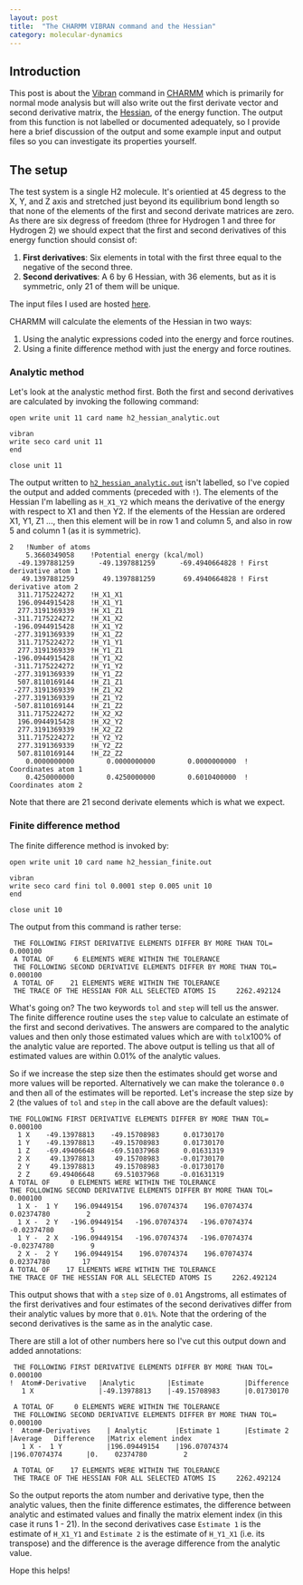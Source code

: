 ```yaml
---
layout: post
title:  "The CHARMM VIBRAN command and the Hessian"
category: molecular-dynamics
---
```


## Introduction
This post is about the [Vibran](https://www.charmm.org/charmm/documentation/by-version/c40b1/params/doc/vibran/) command in [CHARMM](https://www.charmm.org/charmm/) which is primarily for normal mode analysis but will also write out the first derivate vector and second derivative matrix, the [Hessian](https://en.wikipedia.org/wiki/Hessian_matrix), of the energy function. The output from this function is not labelled or documented adequately, so I provide here a brief discussion of the output and some example input and output files so you can investigate its properties yourself. 

## The setup

The test system is a single H2 molecule. It's orientied at 45 degress to the X, Y, and Z axis and stretched just beyond its equilibrium bond length so that none of the elements of the first and second derivate matrices are zero. As there are six degress of freedom (three for Hydrogen 1 and three for Hydrogen 2) we should expect that the first and second derivatives of this energy function should consist of:  

1. **First derivatives**: Six elements in total with the first three equal to the negative of the second three. 
2. **Second derivatives**: A 6 by 6 Hessian, with 36 elements, but as it is symmetric, only 21 of them will be unique. 

The input files I used are hosted [here](https://github.com/RobertArbon/charmm-vibran). 

CHARMM will calculate the elements of the Hessian in two ways: 

1. Using the analytic expressions coded into the energy and force routines. 
2. Using a finite difference method with just the energy and force routines. 


### Analytic method
Let's look at the analystic method first. Both the first and second derivatives are calculated by invoking the following command:


    open write unit 11 card name h2_hessian_analytic.out
    
    vibran
    write seco card unit 11
    end
    
    close unit 11



The output written to [`h2_hessian_analytic.out`](https://github.com/RobertArbon/charmm-vibran/blob/master/h2_hessian_analytic.out) isn't labelled, so I've copied the output and added comments (preceded with `!`). The elements of the Hessian I'm labelling as `H_X1_Y2` which means the derivative of the energy with respect to X1 and then Y2. If the elements of the Hessian are ordered X1, Y1, Z1 ..., then this element will be in row 1 and column 5, and also in row 5 and column 1 (as it is symmetric). 


    2   !Number of atoms
        5.3660349058    !Potential energy (kcal/mol)
      -49.1397881259      -49.1397881259      -69.4940664828 ! First derivative atom 1
       49.1397881259       49.1397881259       69.4940664828 ! First derivative atom 2
      311.7175224272    !H_X1_X1
      196.0944915428    !H_X1_Y1
      277.3191369339    !H_X1_Z1
     -311.7175224272    !H_X1_X2
     -196.0944915428    !H_X1_Y2
     -277.3191369339    !H_X1_Z2
      311.7175224272    !H_Y1_Y1
      277.3191369339    !H_Y1_Z1
     -196.0944915428    !H_Y1_X2
     -311.7175224272    !H_Y1_Y2
     -277.3191369339    !H_Y1_Z2
      507.8110169144    !H_Z1_Z1
     -277.3191369339    !H_Z1_X2
     -277.3191369339    !H_Z1_Y2
     -507.8110169144    !H_Z1_Z2
      311.7175224272    !H_X2_X2
      196.0944915428    !H_X2_Y2
      277.3191369339    !H_X2_Z2
      311.7175224272    !H_Y2_Y2
      277.3191369339    !H_Y2_Z2
      507.8110169144    !H_Z2_Z2
        0.0000000000        0.0000000000        0.0000000000  !  Coordinates atom 1
        0.4250000000        0.4250000000        0.6010400000  !  Coordinates atom 2


Note that there are 21 second derivate elements which is what we expect. 

### Finite difference method
The finite difference method is invoked by: 


    open write unit 10 card name h2_hessian_finite.out
    
    vibran
    write seco card fini tol 0.0001 step 0.005 unit 10
    end
    
    close unit 10 

The output from this command is rather terse: 


     THE FOLLOWING FIRST DERIVATIVE ELEMENTS DIFFER BY MORE THAN TOL=    0.000100
     A TOTAL OF     6 ELEMENTS WERE WITHIN THE TOLERANCE
     THE FOLLOWING SECOND DERIVATIVE ELEMENTS DIFFER BY MORE THAN TOL=    0.000100
     A TOTAL OF    21 ELEMENTS WERE WITHIN THE TOLERANCE
     THE TRACE OF THE HESSIAN FOR ALL SELECTED ATOMS IS     2262.492124


 What's going on?  The two keywords `tol` and `step` will tell us the answer. The finite difference routine uses the `step` value to calculate an estimate of the first and second derivatives. The answers are compared to the analytic values and then only those estimated values which are with `tol`x100% of the analytic value are reported. The above output is telling us that all of estimated values are within 0.01% of the analytic values.  

 So if we increase the step size then the estimates should get worse and more values will be reported.  Alternatively we can make the tolerance `0.0` and then all of the estimates will be reported. Let's increase the step size by 2 (the values of `tol` and `step` in the call above are the default values):

 
    THE FOLLOWING FIRST DERIVATIVE ELEMENTS DIFFER BY MORE THAN TOL=    0.000100
      1 X    -49.13978813    -49.15708983      0.01730170
      1 Y    -49.13978813    -49.15708983      0.01730170
      1 Z    -69.49406648    -69.51037968      0.01631319
      2 X     49.13978813     49.15708983     -0.01730170
      2 Y     49.13978813     49.15708983     -0.01730170
      2 Z     69.49406648     69.51037968     -0.01631319
    A TOTAL OF     0 ELEMENTS WERE WITHIN THE TOLERANCE
    THE FOLLOWING SECOND DERIVATIVE ELEMENTS DIFFER BY MORE THAN TOL=    0.000100
      1 X -  1 Y    196.09449154    196.07074374    196.07074374      0.02374780         2
      1 X -  2 Y   -196.09449154   -196.07074374   -196.07074374     -0.02374780         5
      1 Y -  2 X   -196.09449154   -196.07074374   -196.07074374     -0.02374780         9
      2 X -  2 Y    196.09449154    196.07074374    196.07074374      0.02374780        17
    A TOTAL OF    17 ELEMENTS WERE WITHIN THE TOLERANCE
    THE TRACE OF THE HESSIAN FOR ALL SELECTED ATOMS IS     2262.492124
 

This output shows that with a `step` size of `0.01` Angstroms, all estimates of the first derivatives and four estimates of the second derivatives differ from their analytic values by more that `0.01%`.   Note that the ordering of the second derivatives is the same as in the analytic case. 

 There are still a lot of other numbers here so I've cut this output down and added annotations:


     THE FOLLOWING FIRST DERIVATIVE ELEMENTS DIFFER BY MORE THAN TOL=    0.000100
    !  Atom#-Derivative   |Analytic        |Estimate          |Difference
       1 X                |-49.13978813    |-49.15708983      |0.01730170
    
     A TOTAL OF     0 ELEMENTS WERE WITHIN THE TOLERANCE
     THE FOLLOWING SECOND DERIVATIVE ELEMENTS DIFFER BY MORE THAN TOL=    0.000100
    !  Atom#-Derivatives    | Analytic       |Estimate 1      |Estimate 2        |Average   Difference   |Matrix element index
       1 X -  1 Y           |196.09449154    |196.07074374    |196.07074374      |0.    02374780         2
    
     A TOTAL OF    17 ELEMENTS WERE WITHIN THE TOLERANCE
     THE TRACE OF THE HESSIAN FOR ALL SELECTED ATOMS IS     2262.492124

So the output reports the atom number and derivative type, then the analytic values, then the finite difference estimates, the difference between analytic and estimated values and finally the matrix element index (in this case it runs 1 - 21). 
In the second derivatives case  `Estimate 1` is the estimate of `H_X1_Y1` and `Estimate 2` is the estimate of  `H_Y1_X1` (i.e. its transpose) and the difference is the average difference from the analytic value. 

Hope this helps! 
